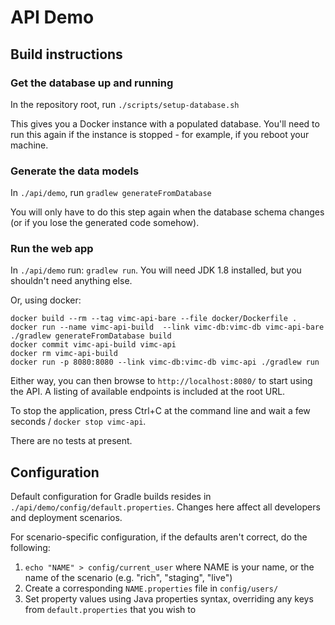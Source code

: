 # API Demo

## Build instructions
### Get the database up and running
In the repository root, run `./scripts/setup-database.sh`

This gives you a Docker instance with a populated database. You'll need to run this again if the instance is stopped - for example, if you reboot your machine.

### Generate the data models
In `./api/demo`, run `gradlew generateFromDatabase`

You will only have to do this step again when the database schema changes (or if you lose the generated code somehow).

### Run the web app
In `./api/demo` run: `gradlew run`. You will need JDK 1.8 installed, but you shouldn't need anything else.

Or, using docker:
```
docker build --rm --tag vimc-api-bare --file docker/Dockerfile .
docker run --name vimc-api-build  --link vimc-db:vimc-db vimc-api-bare ./gradlew generateFromDatabase build
docker commit vimc-api-build vimc-api
docker rm vimc-api-build
docker run -p 8080:8080 --link vimc-db:vimc-db vimc-api ./gradlew run
```

Either way, you can then browse to `http://localhost:8080/` to start using the API. A listing of available endpoints is included at the root URL.

To stop the application, press Ctrl+C at the command line and wait a few seconds / `docker stop vimc-api`.

There are no tests at present.

## Configuration
Default configuration for Gradle builds resides in `./api/demo/config/default.properties`. Changes here affect all developers and deployment scenarios.

For scenario-specific configuration, if the defaults aren't correct, do the following:

1. `echo "NAME" > config/current_user` where NAME is your name, or the name of the scenario (e.g. "rich", "staging", "live")
2. Create a corresponding `NAME.properties` file in `config/users/`
3. Set property values using Java properties syntax, overriding any keys from `default.properties` that you wish to
